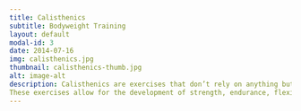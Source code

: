 ```yaml
---
title: Calisthenics
subtitle: Bodyweight Training
layout: default
modal-id: 3
date: 2014-07-16
img: calisthenics.jpg
thumbnail: calisthenics-thumb.jpg
alt: image-alt
description: Calisthenics are exercises that don’t rely on anything but a person’s own body weight. These exercises are performed with differing levels of intensity and rhythm. Sometimes these exercises are done with light handheld tools like rings and wands.
These exercises allow for the development of strength, endurance, flexibility, and coordination
---
```

